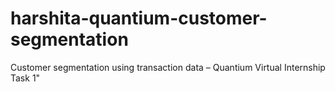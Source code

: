 # harshita-quantium-customer-segmentation
Customer segmentation using transaction data – Quantium Virtual Internship Task 1"
